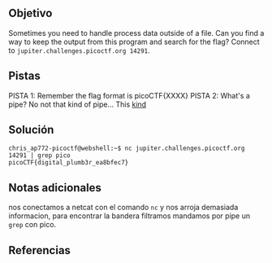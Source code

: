 ## Objetivo
Sometimes you need to handle process data outside of a file. Can you find a way to keep the output from this program and search for the flag? Connect to `jupiter.challenges.picoctf.org 14291`.
## Pistas
PISTA 1:
Remember the flag format is picoCTF{XXXX}
PISTA 2:
What's a pipe? No not that kind of pipe... This [kind](http://www.linfo.org/pipes.html)
## Solución
```
chris_ap772-picoctf@webshell:~$ nc jupiter.challenges.picoctf.org 14291 | grep pico
picoCTF{digital_plumb3r_ea8bfec7}
```

## Notas adicionales
nos conectamos a netcat con el comando ``nc`` y nos arroja demasiada informacion, para encontrar la bandera filtramos mandamos por pipe un ``grep`` con pico.


## Referencias